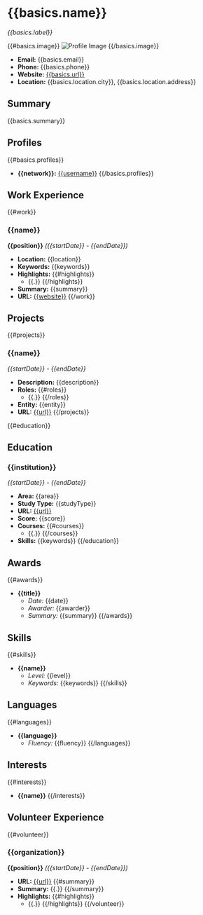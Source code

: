 # {{basics.name}}
*{{basics.label}}*

{{#basics.image}}
![Profile Image]({{.}})
{{/basics.image}}

- **Email:** {{basics.email}}
- **Phone:** {{basics.phone}}
- **Website:** [{{basics.url}}]({{basics.url}})
- **Location:** {{basics.location.city}}, {{basics.location.address}}

## Summary
{{basics.summary}}

## Profiles
{{#basics.profiles}}
- **{{network}}:** [{{username}}]({{url}})
{{/basics.profiles}}

## Work Experience
{{#work}}
### {{name}}
**{{position}}** *({{startDate}} - {{endDate}})*
- **Location:** {{location}}
- **Keywords:** {{keywords}}
- **Highlights:**
  {{#highlights}} 
    - {{.}}
  {{/highlights}}
- **Summary:** {{summary}}
- **URL:** [{{website}}]({{url}})
{{/work}}

## Projects
{{#projects}}
### {{name}}
*{{startDate}} - {{endDate}}*
- **Description:** {{description}}
- **Roles:**
{{#roles}}
  - {{.}}
{{/roles}}
- **Entity:** {{entity}}
- **URL:** [{{url}}]({{url}})
{{/projects}}

{{#education}}
## Education
### {{institution}}
*{{startDate}} - {{endDate}}*
- **Area:** {{area}}
- **Study Type:** {{studyType}}
- **URL:** [{{url}}]({{url}})
- **Score:** {{score}}
- **Courses:** 
  {{#courses}} 
  - {{.}} 
  {{/courses}}
- **Skills:** 
  {{keywords}}
{{/education}}

## Awards
{{#awards}}
- **{{title}}**
  - *Date:* {{date}}
  - *Awarder:* {{awarder}}
  - *Summary:* {{summary}}
{{/awards}}

## Skills
{{#skills}}
- **{{name}}**
  - *Level:* {{level}}
  - *Keywords:* {{keywords}}
{{/skills}}

## Languages
{{#languages}}
- **{{language}}**
  - *Fluency:* {{fluency}}
{{/languages}}

## Interests
{{#interests}}
- **{{name}}**
{{/interests}}

## Volunteer Experience
{{#volunteer}}
### {{organization}}
**{{position}}** *({{startDate}} - {{endDate}})*
- **URL:** [{{url}}]({{url}})
{{#summary}}
- **Summary:** {{.}}
{{/summary}}
- **Highlights:**
  {{#highlights}} 
    - {{.}}
  {{/highlights}}
{{/volunteer}}
